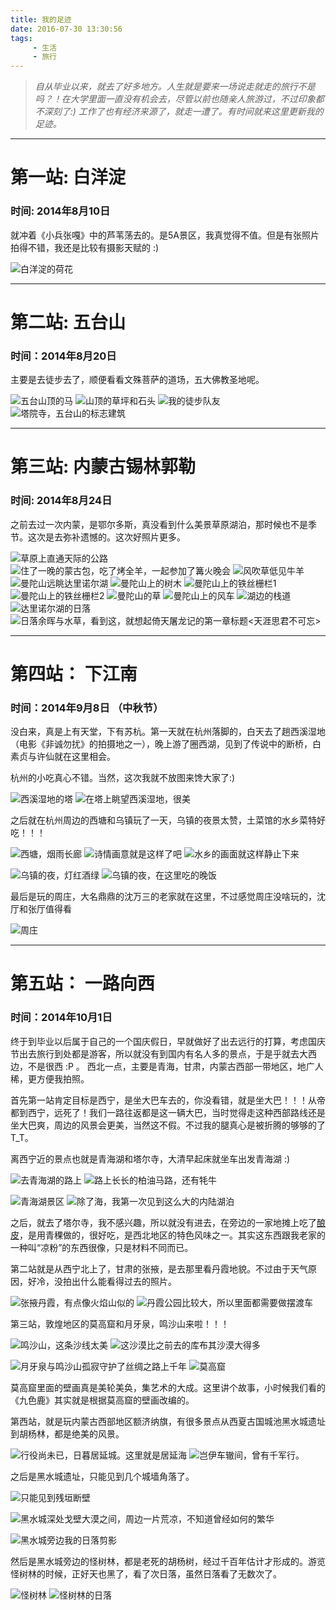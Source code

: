 ```yaml
---
title: 我的足迹
date: 2016-07-30 13:30:56
tags:
     - 生活
     - 旅行 
---
```


> *自从毕业以来，就去了好多地方。人生就是要来一场说走就走的旅行不是吗？！在大学里面一直没有机会去，尽管以前也随亲人旅游过，不过印象都不深刻了:) 工作了也有经济来源了，就走一遭了。有时间就来这里更新我的足迹。*


***

# 第一站: 白洋淀
### 时间: 2014年8月10日

就冲着《小兵张嘎》中的芦苇荡去的。是5A景区，我真觉得不值。但是有张照片拍得不错，我还是比较有摄影天赋的 :)

![](http://ww2.sinaimg.cn/large/a1ac93f3gw1f6c1i0oe5hj218g0tjn50.jpg "白洋淀的荷花")

***

# 第二站: 五台山
### 时间：2014年8月20日

主要是去徒步去了，顺便看看文殊菩萨的道场，五大佛教圣地呢。

![](http://ww2.sinaimg.cn/large/a1ac93f3gw1f6c0foffvnj218g0tjdrn.jpg "五台山顶的马")
![](http://ww2.sinaimg.cn/large/a1ac93f3gw1f6c0gwhjd7j218g0tjwyn.jpg "山顶的草坪和石头")
![](http://ww3.sinaimg.cn/large/a1ac93f3gw1f6c0i8pfqlj218g0tjnck.jpg "我的徒步队友")
![](http://ww4.sinaimg.cn/large/a1ac93f3gw1f6c0k5o7z4j20tj18g1cw.jpg "塔院寺，五台山的标志建筑")

***

# 第三站: 内蒙古锡林郭勒
### 时间: 2014年8月24日

之前去过一次内蒙，是鄂尔多斯，真没看到什么美景草原湖泊，那时候也不是季节。这次是去弥补遗憾的。这次好照片更多。

![](http://ww4.sinaimg.cn/large/a1ac93f3gw1f6c1oodp7hj218g0tj7hz.jpg "草原上直通天际的公路")
![](http://ww4.sinaimg.cn/large/a1ac93f3gw1f6c1zp6nlwj218g0tjk8l.jpg "住了一晚的蒙古包，吃了烤全羊，一起参加了篝火晚会")
![](http://ww1.sinaimg.cn/large/a1ac93f3gw1f6c1qm4unpj218g0tjtqp.jpg "风吹草低见牛羊")
![](http://ww1.sinaimg.cn/large/a1ac93f3gw1f6c1yeof71j218g0tjwsn.jpg "曼陀山远眺达里诺尔湖")
![](http://ww2.sinaimg.cn/large/a1ac93f3gw1f6c1xl8zn9j218g0tjnb1.jpg "曼陀山上的树木")
![](http://ww2.sinaimg.cn/large/a1ac93f3gw1f6c1vkhqm1j218g0tjwz2.jpg "曼陀山上的铁丝栅栏1")
![](http://ww1.sinaimg.cn/large/a1ac93f3gw1f6c1smar4bj218g0tjkea.jpg "曼陀山上的铁丝栅栏2")
![](http://ww1.sinaimg.cn/large/a1ac93f3gw1f6c1ryb0j8j218g0tjncp.jpg "曼陀山的草")
![](http://ww3.sinaimg.cn/large/a1ac93f3gw1f6c1ukce0ij20tj18gamj.jpg "曼陀山上的风车")
![](http://ww3.sinaimg.cn/large/a1ac93f3gw1f6c1w404u1j218g0tjtmn.jpg "湖边的栈道")
![](http://ww3.sinaimg.cn/large/a1ac93f3gw1f6c1pqnc45j218g0tj13s.jpg "达里诺尔湖的日落")
![](http://ww1.sinaimg.cn/large/a1ac93f3gw1f6c1tloilzj218g0tj47f.jpg "日落余晖与水草，看到这，就想起倚天屠龙记的第一章标题<天涯思君不可忘>")

***

# 第四站： 下江南
### 时间：2014年9月8日 （中秋节）

没白来，真是上有天堂，下有苏杭。第一天就在杭州落脚的，白天去了趟西溪湿地（电影《非诚勿扰》的拍摄地之一），晚上游了圈西湖，见到了传说中的断桥，白素贞与许仙就在这里相会。

杭州的小吃真心不错。当然，这次我就不放图来馋大家了:) 

![](http://ww4.sinaimg.cn/large/a1ac93f3gw1f74vvx08tpj20tj18g17g.jpg "西溪湿地的塔")
![](http://ww3.sinaimg.cn/large/a1ac93f3gw1f74vx6d91kj218g0tjatn.jpg "在塔上眺望西溪湿地，很美")

之后就在杭州周边的西塘和乌镇玩了一天，乌镇的夜景太赞，土菜馆的水乡菜特好吃！！！

![](http://ww4.sinaimg.cn/large/a1ac93f3gw1f74vxqfpzpj218g0tjk6x.jpg "西塘，烟雨长廊")
![](http://ww2.sinaimg.cn/large/a1ac93f3gw1f74vxjk60ej218g0tjqhm.jpg "诗情画意就是这样了吧")
![](http://ww4.sinaimg.cn/large/a1ac93f3gw1f74vxfzn1fj218g0tjh4d.jpg "水乡的画面就这样静止下来")

![](http://ww4.sinaimg.cn/large/a1ac93f3gw1f74vy110twj218g0tjh03.jpg "乌镇的夜，灯红酒绿")
![](http://ww4.sinaimg.cn/large/a1ac93f3gw1f74vxvprjdj218g0tjtlf.jpg "乌镇的夜，在这里吃的晚饭")

最后是玩的周庄，大名鼎鼎的沈万三的老家就在这里，不过感觉周庄没啥玩的，沈厅和张厅值得看

![](http://ww4.sinaimg.cn/large/a1ac93f3gw1f74vy91gs3j218g0tjh87.jpg "周庄")

***

# 第五站： 一路向西
### 时间：2014年10月1日 

终于到毕业以后属于自己的一个国庆假日，早就做好了出去远行的打算，考虑国庆节出去旅行到处都是游客，所以就没有到国内有名人多的景点，于是乎就去大西边，不是很西 :P 。 西北一点，主要是青海，甘肃，内蒙古西部一带地区，地广人稀，更方便我拍照。

首先第一站肯定目标是西宁，是坐大巴车去的，你没看错，就是坐大巴！！！从帝都到西宁，远死了！我们一路往返都是这一辆大巴，当时觉得走这种西部路线还是坐大巴爽，周边的风景会更美，当然这不假。不过我的腿真心是被折腾的够够的了 T_T。 

离西宁近的景点也就是青海湖和塔尔寺，大清早起床就坐车出发青海湖 :)

![](http://ww1.sinaimg.cn/large/a1ac93f3gw1f8agevz0tnj218g0oze26.jpg "去青海湖的路上")
![](http://ww2.sinaimg.cn/large/a1ac93f3gw1f8ageyuhgxj218g0oz4oh.jpg "路上长长的柏油马路，还有牦牛")

![](http://ww1.sinaimg.cn/large/a1ac93f3gw1f8agf1x1sgj218g0oz7wh.jpg "青海湖景区")
![](http://ww3.sinaimg.cn/large/a1ac93f3gw1f8agf4dqr9j218g0ozaz0.jpg "除了海，我第一次见到这么大的内陆湖泊")

之后，就去了塔尔寺，我不感兴趣，所以就没有进去，在旁边的一家地摊上吃了[酿皮](http://baike.baidu.com/link?url=3fQUi6D-eJMJPLdz9H74L-eDAt29gaKMjOELaIMRivfMT3na8gz4W_quLahG7SgAeJRjX0QvJ3quKtNdp6UiNOMfl8mWLoz4_v6Ftb2X5Um)，是用青稞做的，很好吃，是西北地区的特色风味之一。其实这东西跟我老家的一种叫“凉粉”的东西很像，只是材料不同而已。

第二站就是从西宁北上了，甘肃的张掖，是去那里看丹霞地貌。不过由于天气原因，好冷，没拍出什么能看得过去的照片。

![](http://ww3.sinaimg.cn/large/a1ac93f3gw1f8ahfy1mwpj218g0oz4ld.jpg "张掖丹霞，有点像火焰山似的")
![](http://ww1.sinaimg.cn/large/a1ac93f3gw1f8ahfx8blxj218g0oztu0.jpg "丹霞公园比较大，所以里面都需要做摆渡车")

第三站，敦煌地区的莫高窟和月牙泉，鸣沙山来啦！！！

![](http://ww2.sinaimg.cn/large/a1ac93f3gw1f8ahr7ulc5j218g0oz7nj.jpg "鸣沙山，这条沙线太美")
![](http://ww4.sinaimg.cn/large/a1ac93f3gw1f8ahr6tzbnj218g0oz1bj.jpg "这沙漠比之前去的库布其沙漠大得多")

![](http://ww2.sinaimg.cn/large/a1ac93f3gw1f8ahr8pg5tj218g0ozhco.jpg "月牙泉与鸣沙山孤寂守护了丝绸之路上千年")
![](http://ww4.sinaimg.cn/large/a1ac93f3gw1f8ahravl6lj218g0oze81.jpg "莫高窟")

莫高窟里面的壁画真是美轮美奂，集艺术的大成。这里讲个故事，小时候我们看的《九色鹿》其实就是根据莫高窟的壁画改编的。

第西站，就是玩内蒙古西部地区额济纳旗，有很多景点从西夏古国城池黑水城遗址到胡杨林，都是绝美的风景。



![](http://ww2.sinaimg.cn/large/a1ac93f3gw1f8bhot61rqj218g0oz7ss.jpg "行役尚未已，日暮居延城。这里就是居延海")
![](http://ww1.sinaimg.cn/large/a1ac93f3gw1f8bhou6wqrj218g0oz4qp.jpg "岂伊车辙间，曾有千军行。")

之后是黑水城遗址，只能见到几个城墙角落了。

![](http://ww3.sinaimg.cn/large/a1ac93f3gw1f8bhovcdsej218g0oz1dv.jpg "只能见到残垣断壁")

![](http://ww3.sinaimg.cn/large/a1ac93f3gw1f8bhovpdv0j218g0oz4kb.jpg "黑水城深处戈壁大漠之间，周边一片荒凉，不知道曾经如何的繁华")

![](http://ww4.sinaimg.cn/large/a1ac93f3gw1f8bhp5z10yj20hs0qo406.jpg "黑水城旁边我的日落剪影")

然后是黑水城旁边的怪树林，都是老死的胡杨树，经过千百年估计才形成的。游览怪树林的时候，正好天也黑了，看了次日落，虽然日落看了无数次了。

![](http://ww2.sinaimg.cn/large/a1ac93f3gw1f8bhox193cj218g0ozkbn.jpg "怪树林")
![](http://ww3.sinaimg.cn/large/a1ac93f3gw1f8bhow4ou1j218g0oz4h2.jpg "怪树林的日落")


